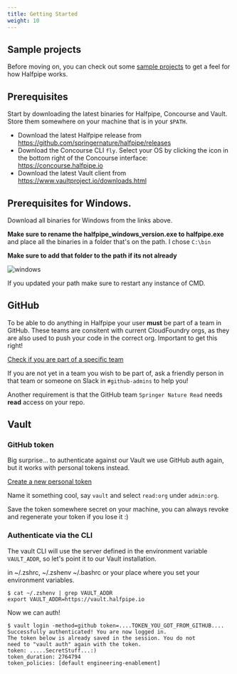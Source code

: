 ```yaml
---
title: Getting Started
weight: 10
---
```


## Sample projects

Before moving on, you can check out some [sample projects](https://github.com/springernature/halfpipe-examples) to get a feel for how Halfpipe works.

## Prerequisites


Start by downloading the latest binaries for Halfpipe, Concourse and Vault. Store them somewhere on your machine that is in your `$PATH`.

- Download the latest Halfpipe release from <https://github.com/springernature/halfpipe/releases>
- Download the Concourse CLI `fly`. Select your OS by clicking the icon in the bottom right of the Concourse interface:  <https://concourse.halfpipe.io>
- Download the latest Vault client from <https://www.vaultproject.io/downloads.html>

## Prerequisites for Windows.

Download all binaries for Windows from the links above.

**Make sure to rename the halfpipe_windows_version.exe to halfpipe.exe** and place all the binaries in a folder that's on the path. I chose `C:\bin`

**Make sure to add that folder to the path if its not already**

![windows](/images/windows.png)

If you updated your path make sure to restart any instance of CMD.

## GitHub

To be able to do anything in Halfpipe your user **must** be part of a team in GitHub. These teams are consitent with current CloudFoundry orgs, as they are also used to push your code in the correct org. Important to get this right!

[Check if you are part of a specific team](https://github.com/orgs/springernature/teams)

If you are not yet in a team you wish to be part of, ask a friendly person in that team or someone on Slack in `#github-admins` to help you!

Another requirement is that the GitHub team `Springer Nature Read` needs **read** access on your repo.

## Vault

### GitHub token

Big surprise... to authenticate against our Vault we use GitHub auth again, but it works with personal tokens instead.

[Create a new personal token](https://github.com/settings/tokens/new)

Name it something cool, say `vault` and select `read:org` under `admin:org`.

Save the token somewhere secret on your machine, you can always revoke and regenerate your token if you lose it :)

### Authenticate via the CLI
The vault CLI will use the server defined in the environment variable `VAULT_ADDR`, so let's point it to our Vault installation.

 in ~/.zshrc, ~/.zshenv ~/.bashrc or your place where you set your environment variables.
```
$ cat ~/.zshenv | grep VAULT_ADDR
export VAULT_ADDR=https://vault.halfpipe.io
```

Now we can auth!

```
$ vault login -method=github token=....TOKEN_YOU_GOT_FROM_GITHUB....
Successfully authenticated! You are now logged in.
The token below is already saved in the session. You do not
need to "vault auth" again with the token.
token: .....SecretStuff...:)
token_duration: 2764794
token_policies: [default engineering-enablement]
```
